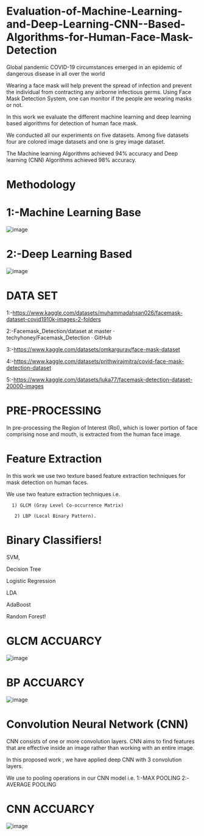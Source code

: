 # Evaluation-of-Machine-Learning-and-Deep-Learning-CNN--Based-Algorithms-for-Human-Face-Mask-Detection
Global pandemic COVID-19 circumstances emerged in an epidemic of dangerous disease in all over the world

Wearing a face mask will help prevent the spread of infection and prevent the individual from contracting any airborne infectious germs.
Using Face Mask Detection System, one can monitor if the people are wearing masks or not. 

In this work we evaluate the different machine learning and deep learning based algorithms for detection of human face mask.

We conducted all our experiments on five datasets. Among five datasets four are colored image datasets and one is grey image dataset.

The Machine learning Algorithms achieved 94% accuracy and Deep learning (CNN) Algorithms achieved 98% accuracy.
# Methodology
# 1:-Machine Learning Base
![image](https://github.com/user-attachments/assets/2b92da76-93e7-4e6f-bf31-0d95159a8b67)
# 2:-Deep Learning Based
![image](https://github.com/user-attachments/assets/7bf4d29b-ce9f-49ec-bcb6-4d9c8f3ff4a2)
# DATA SET
1:-https://www.kaggle.com/datasets/muhammadahsan026/facemask-dataset-covid1910k-images-2-folders

2:-Facemask_Detection/dataset at master · techyhoney/Facemask_Detection · GitHub

3:-https://www.kaggle.com/datasets/omkargurav/face-mask-dataset

4:-https://www.kaggle.com/datasets/prithwirajmitra/covid-face-mask-detection-dataset

5:-https://www.kaggle.com/datasets/luka77/facemask-detection-dataset-20000-images

# PRE-PROCESSING

In pre-processing the Region of Interest (RoI), which is lower portion of face comprising nose and mouth, is extracted from the human face image.

# Feature Extraction

In this work we use two texture based feature extraction techniques for mask detection on human faces. 

We use two feature extraction techniques i.e. 
	
      1) GLCM (Gray Level Co-occurrence Matrix)
	
       2) LBP (Local Binary Pattern).

#  Binary Classifiers!

SVM,

Decision Tree 

Logistic Regression

LDA

AdaBoost

Random Forest!

# GLCM ACCUARCY
![image](https://github.com/user-attachments/assets/737b1785-77d4-4487-9b3f-75115cddfbc9)

# BP ACCUARCY

![image](https://github.com/user-attachments/assets/dd299106-41a9-4be8-b75f-0ff08a50fcdf)

# Convolution Neural Network (CNN)
CNN consists of one or more convolution layers. CNN aims to find features that are effective inside an image rather than working with an entire image.

In this proposed work , we have applied deep CNN with 3 convolution layers.

We use to pooling operations in our CNN model i.e.
1:-MAX POOLING
2:-AVERAGE POOLING

# CNN ACCUARCY

![image](https://github.com/user-attachments/assets/f08ed72b-c701-4349-9798-1f3c4d4b2fae)














